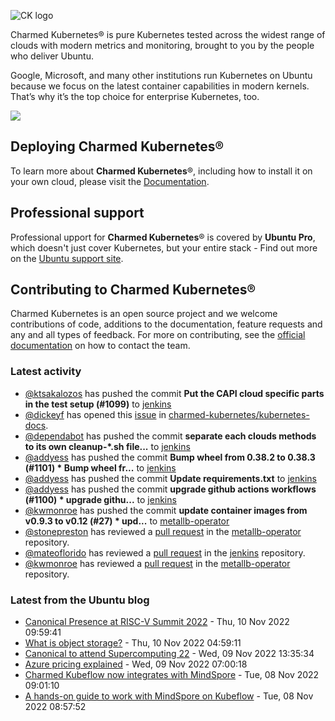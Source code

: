 ![CK logo](https://assets.ubuntu.com/v1/451d4cf4-Charmed+Kubernetes_RGB_onWhite_2022.svg)

Charmed Kubernetes® is pure Kubernetes tested across the widest range of clouds with modern metrics and monitoring, brought to you by the people who deliver Ubuntu.

Google, Microsoft, and many other institutions run Kubernetes on Ubuntu because we focus on the latest container capabilities in modern kernels. That’s why it’s the top choice for enterprise Kubernetes, too.

![](https://assets.ubuntu.com/v1/843c77b6-juju-at-a-glace.svg)

## Deploying Charmed Kubernetes®

To learn more about **Charmed Kubernetes**®, including how to install it on your own cloud, please visit the [Documentation][docs].

## Professional support

Professional upport for **Charmed Kubernetes**® is covered by **Ubuntu Pro**, which doesn't just cover Kubernetes, but your entire stack - Find out more on the [Ubuntu support site](https://ubuntu.com/support).

## Contributing to Charmed Kubernetes®

Charmed Kubernetes is an open source project and we welcome contributions of code, additions to the documentation, feature requests and any and all types of feedback. For more on contributing, see the [official documentation][get-in-touch] on how to contact the team.

<!-- LINKS -->
[docs]: https://ubuntu.com/kubernetes/docs
[get-in-touch]: https://ubuntu.com/kubernetes/docs/get-in-touch

### Latest activity

<!-- activity starts -->
 - [@ktsakalozos](https://github.com/ktsakalozos) has pushed the commit **Put the CAPI cloud specific parts in the test setup (#1099)** to [jenkins](https://github.com/charmed-kubernetes/jenkins)
 - [@dickeyf](https://github.com/dickeyf) has opened this [issue](https://github.com/charmed-kubernetes/kubernetes-docs/issues/731) in [charmed-kubernetes/kubernetes-docs](https://api.github.com/repos/charmed-kubernetes/kubernetes-docs).
 - [@dependabot](https://github.com/dependabot[bot]) has pushed the commit **separate each clouds methods to its own cleanup-*.sh file...** to [jenkins](https://github.com/charmed-kubernetes/jenkins)
 - [@addyess](https://github.com/addyess) has pushed the commit **Bump wheel from 0.38.2 to 0.38.3 (#1101)  * Bump wheel fr...** to [jenkins](https://github.com/charmed-kubernetes/jenkins)
 - [@addyess](https://github.com/addyess) has pushed the commit **Update requirements.txt** to [jenkins](https://github.com/charmed-kubernetes/jenkins)
 - [@addyess](https://github.com/addyess) has pushed the commit **upgrade github actions workflows (#1100)  * upgrade githu...** to [jenkins](https://github.com/charmed-kubernetes/jenkins)
 - [@kwmonroe](https://github.com/kwmonroe) has pushed the commit **update container images from v0.9.3 to v0.12 (#27)  * upd...** to [metallb-operator](https://github.com/charmed-kubernetes/metallb-operator)
 - [@stonepreston](https://github.com/stonepreston) has reviewed a [pull request](https://github.com/charmed-kubernetes/metallb-operator/pull/27) in the [metallb-operator](https://github.com/charmed-kubernetes/metallb-operator) repository.
 - [@mateoflorido](https://github.com/mateoflorido) has reviewed a [pull request](https://github.com/charmed-kubernetes/jenkins/pull/1100) in the [jenkins](https://github.com/charmed-kubernetes/jenkins) repository.
 - [@kwmonroe](https://github.com/kwmonroe) has reviewed a [pull request](https://github.com/charmed-kubernetes/metallb-operator/pull/27) in the [metallb-operator](https://github.com/charmed-kubernetes/metallb-operator) repository.
<!-- activity ends -->

<!-- roadmap starts -->

<!-- roadmap ends -->

### Latest from the Ubuntu blog

<!-- blog starts -->
* [Canonical Presence at RISC-V Summit 2022](https://ubuntu.com//blog/canonical-presence-at-risc-v-summit-2022) - Thu, 10 Nov 2022 09:59:41 
* [What is object storage?](https://ubuntu.com//blog/what-is-object-storage) - Thu, 10 Nov 2022 04:59:11 
* [Canonical to attend Supercomputing 22](https://ubuntu.com//blog/canonical-at-sc22) - Wed, 09 Nov 2022 13:35:34 
* [Azure pricing explained](https://ubuntu.com//blog/azure-pricing) - Wed, 09 Nov 2022 07:00:18 
* [Charmed Kubeflow now integrates with MindSpore](https://ubuntu.com//blog/open-source-mlops-ai-framework) - Tue, 08 Nov 2022 09:01:10 
* [A hands-on guide to work with MindSpore on Kubeflow](https://ubuntu.com//blog/kubeflow-mindspore-integration-guide) - Tue, 08 Nov 2022 08:57:52 
<!-- blog ends -->
